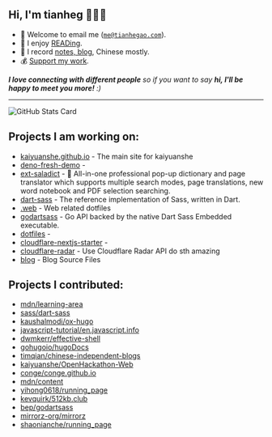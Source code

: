 <h2>Hi, I'm tianheg 👋👨‍💻</h2>

- 📧 Welcome to email me (<code>me@tianhegao.com</code>).
- 📖 I enjoy [READing](https://tianheg.xyz/tags/reading/).
- 📝 I record [notes, blog](https://tianheg.xyz), Chinese mostly.
- 💰 [Support my work](https://github.com/tianheg/sponsor).

<em><b>I love connecting with different people</b> so if you want to say <b>hi, I'll be happy to meet you more!</b> :)</em>

---

![GitHub Stats Card](https://readme-stats.tianheg.org/api?username=tianheg&show_icons=true)

## Projects I am working on:

- [kaiyuanshe.github.io](https://github.com/tianheg/kaiyuanshe.github.io) - The main site for kaiyuanshe
- [deno-fresh-demo](https://github.com/tianheg/deno-fresh-demo) - 
- [ext-saladict](https://github.com/tianheg/ext-saladict) - 🥗 All-in-one professional pop-up dictionary and page translator which supports multiple search modes, page translations, new word notebook and PDF selection searching.
- [dart-sass](https://github.com/tianheg/dart-sass) - The reference implementation of Sass, written in Dart.
- [.web](https://github.com/tianheg/.web) - Web related dotfiles
- [godartsass](https://github.com/tianheg/godartsass) - Go API backed by the native Dart Sass Embedded executable.
- [dotfiles](https://github.com/tianheg/dotfiles) - 
- [cloudflare-nextjs-starter](https://github.com/tianheg/cloudflare-nextjs-starter) - 
- [cloudflare-radar](https://github.com/tianheg/cloudflare-radar) - Use Cloudflare Radar API do sth amazing
- [blog](https://github.com/tianheg/blog) - Blog Source Files

## Projects I contributed:

- [mdn/learning-area](https://github.com/mdn/learning-area)
- [sass/dart-sass](https://github.com/sass/dart-sass)
- [kaushalmodi/ox-hugo](https://github.com/kaushalmodi/ox-hugo)
- [javascript-tutorial/en.javascript.info](https://github.com/javascript-tutorial/en.javascript.info)
- [dwmkerr/effective-shell](https://github.com/dwmkerr/effective-shell)
- [gohugoio/hugoDocs](https://github.com/gohugoio/hugoDocs)
- [timqian/chinese-independent-blogs](https://github.com/timqian/chinese-independent-blogs)
- [kaiyuanshe/OpenHackathon-Web](https://github.com/kaiyuanshe/OpenHackathon-Web)
- [conge/conge.github.io](https://github.com/conge/conge.github.io)
- [mdn/content](https://github.com/mdn/content)
- [yihong0618/running_page](https://github.com/yihong0618/running_page)
- [kevquirk/512kb.club](https://github.com/kevquirk/512kb.club)
- [bep/godartsass](https://github.com/bep/godartsass)
- [mirrorz-org/mirrorz](https://github.com/mirrorz-org/mirrorz)
- [shaonianche/running_page](https://github.com/shaonianche/running_page)
